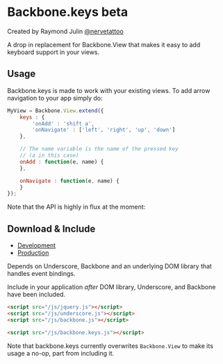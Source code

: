 Backbone.keys beta
=============================

Created by Raymond Julin [@nervetattoo](http://twitter.com/nervetattoo)

A drop in replacement for Backbone.View that makes it easy to add
keyboard support in your views.

## Usage ##

Backbone.keys is made to work with your existing views.
To add arrow navigation to your app simply do:

```javascript
MyView = Backbone.View.extend({
    keys : {
        'onAdd' : 'shift a',
        'onNavigate' : ['left', 'right', 'up', 'down']
    },

    // The name variable is the name of the pressed key
    // (a in this case)
    onAdd : function(e, name) {
    },

    onNavigate : function(e, name) {
    }
});
``` 

Note that the API is highly in flux at the moment:

## Download & Include ##

* [Development](https://raw.github.com/nervetattoo/backbone.keys/master/backbone.keys.js)
* [Production](https://raw.github.com/nervetattoo/backbone.keys/master/dist/backbone.keys.min.js)

Depends on Underscore, Backbone and an underlying DOM library that handles event bindings.

Include in your application *after* DOM library, Underscore, and Backbone have been
included.

``` html
<script src="/js/jquery.js"></script>
<script src="/js/underscore.js"></script>
<script src="/js/backbone.js"></script>

<script src="/js/backbone.keys.js"></script>
```

Note that backbone.keys currently overwrites `Backbone.View` to make its usage
a no-op, part from including it.
